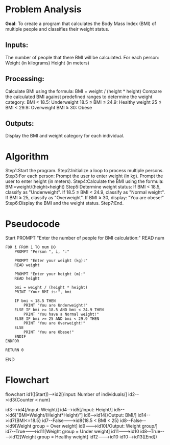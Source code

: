 # Problem Analysis
**Goal**: To create a program that calculates the Body Mass Index (BMI) of multiple people and classifies their weight status.
## **Inputs**:
The number of people that there BMI will be calculated.
For each person:
Weight (in kilograms)
Height (in meters)
## **Processing**:
Calculate BMI using the formula:
BMI = weight / (height * height)
Compare the calculated BMI against predefined ranges to determine the weight category:
BMI < 18.5: Underweight
18.5 ≤ BMI ≤ 24.9: Healthy weight
25 ≤ BMI < 29.9: Overweight
BMI ≥ 30: Obese
## **Outputs**:
Display the BMI and weight category for each individual.
# Algorithm
Step1:Start the program.
Step2:Initialize a loop to process multiple persons.
Step3:For each person:
	    Prompt the user to enter weight (in kg).
	   Prompt the user to enter height (in meters).
Step4:Calculate the BMI using the formula: BMI=weight/(height×height)
Step5:Determine weight status:
	   If BMI < 18.5, classify as "Underweight".
	   If 18.5 ≤ BMI < 24.9, classify as "Normal weight".
	   If BMI ≥ 25, classify as "Overweight".
	   If BMI ≥ 30, display: "You are obese!"
Step6:Display the BMI and the weight status.
Step7:End.
# Pseudocode
Start
    PROMPT "Enter the number of people for BMI calculation:"
    READ num

    FOR i FROM 1 TO num DO
        PROMPT "Person ", i, ":"
        
        PROMPT "Enter your weight (kg):"
        READ weight
        
        PROMPT "Enter your height (m):"
        READ height
        
        bmi = weight / (height * height)
        PRINT "Your BMI is:", bmi
        
        IF bmi < 18.5 THEN
            PRINT "You are Underweight!"
        ELSE IF bmi >= 18.5 AND bmi < 24.9 THEN
            PRINT "You have a Normal weight!"
        ELSE IF bmi >= 25 AND bmi < 29.9 THEN
            PRINT "You are Overweight!"
        ELSE
            PRINT "You are Obese!"
        ENDIF
    ENDFOR

    RETURN 0
END
# Flowchart
flowchart 
id1([Start])-->id2[/input: Number of individuals/]
id2-->id3{Counter < num}

id3-->id4[/input: Weight/]
id4-->id5[/input: Height/]
id5-->id6["BMI=Weight/(Height*Height)"] 
id6-->id14[/Output: BMI/]
id14-->id7{BMI<=18.5}
id7--False--->id8{18.5 < BMI < 25}
id8--False-->id9[Weight group = Over weight]
id9--->id10[/Output: Weight group/]
id7--True--->id11[Weight group = Under weight]
id11--->id10
id8--True---->id12[Weight group = Healthy weight]
id12--->id10
id10-->id13([End])












